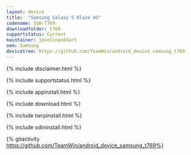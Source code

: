 ```yaml
---
layout: device
title:  "Samsung Galaxy S Blaze 4G"
codename: SGH-T769
downloadfolder: t769
supportstatus: Current
maintainer: javelinanddart
oem: Samsung
devicetree: https://github.com/TeamWin/android_device_samsung_t769
---
```


{% include disclaimer.html %}

{% include supportstatus.html %}

{% include appinstall.html %}

{% include download.html %}

{% include twrpinstall.html %}

{% include odininstall.html %}

{% gitactivity  https://github.com/TeamWin/android_device_samsung_t769%}
